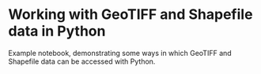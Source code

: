 # Working with GeoTIFF and Shapefile data in Python

Example notebook, demonstrating some ways in which GeoTIFF and Shapefile data
can be accessed with Python.

